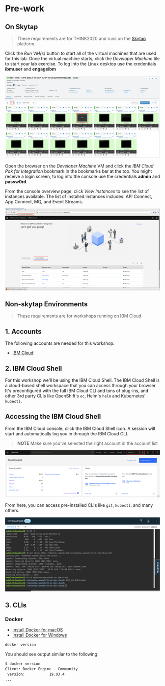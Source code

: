 # Pre-work

## On Skytap

> These requirements are for THINK2020 and runs on the [Skytap](https://cloud.skytap.com/) platform.

Click the *Run VM(s)* button to start all of the virtual machines that are used for this lab. Once the virtual machine starts, click the *Developer Machine* tile to start your lab exercise. To log into the Linux desktop use the credentials **ibmuser** and **engageibm**

![Start the VMs and log into the Developer Machine](images/skytap.png)

Open the browser on the *Developer Machine* VM and click the *IBM Cloud Pak for Integration* bookmark in the bookmarks bar at the top. You might receive a login screen, to log into the console use the credentials **admin** and **passw0rd**.

From the console overview page, click *View Instances* to see the list of instances available. The list of installed instances includes: API Connect, App Connect, MQ, and Event Streams.

![List of installed instances](images/cp4i-overview.png)

## Non-skytap Environments

> These requirements are for workshops running on IBM Cloud

## 1. Accounts

The following accounts are needed for this workshop:

* [IBM Cloud](https://cloud.ibm.com)

## 2. IBM Cloud Shell

For this workshop we'll be using the IBM Cloud Shell. The IBM Cloud Shell is a cloud-based shell workspace that you can access through your browser. It's preconfigured with the full IBM Cloud CLI and tons of plug-ins, and other 3rd party CLIs like OpenShift's `oc`, Helm's `helm` and Kubernetes' `kubectl`.

## Accessing the IBM Cloud Shell

From the IBM Cloud console, click the IBM Cloud Shell icon. A session will start and automatically log you in through the IBM Cloud CLI.

> **NOTE** Make sure you've selected the right account in the account list

![Accessing the IBM Cloud Shell](images/access-shell.png)

From here, you can access pre-installed CLIs like `git`, `kubectl`, and many others.

![Using the IBM Cloud Shell](images/cloud-shell.png)

## 3. CLIs

### Docker

* [Install Docker for macOS](https://docs.docker.com/docker-for-mac/install/)
* [Install Docker for Windows](https://docs.docker.com/docker-for-windows/install/)

```bash
docker version
```

You should see output similar to the following:

```bash
$ docker version
Client: Docker Engine - Community
 Version:           19.03.4
...
```
